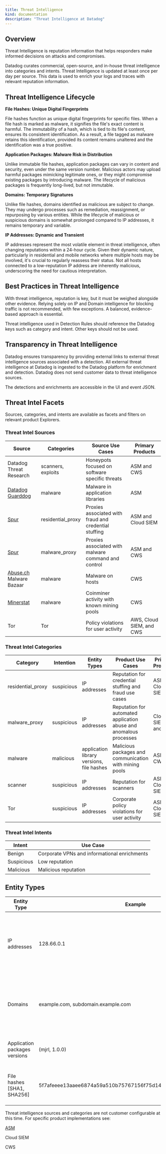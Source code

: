 ```yaml
---
title: Threat Intelligence
kind: documentation
description: "Threat Intelligence at Datadog"
---
```


## Overview
Threat Intelligence is reputation information that helps responders make informed decisions on attacks and compromises. 

Datadog curates commercial, open-source, and in-house threat intelligence into categories and intents. Threat Intelligence is updated at least once per day per source. This data is used to enrich your logs and traces with relevant reputation information.

## Threat Intelligence Lifecycle

**File Hashes: Unique Digital Fingerprints** 

File hashes function as unique digital fingerprints for specific files. When a file hash is marked as malware, it signifies the file's exact content is harmful. The immutability of a hash, which is tied to its file's content, ensures its consistent identification. As a result, a file tagged as malware retains this identification, provided its content remains unaltered and the identification was a true positive.

**Application Packages: Malware Risk in Distribution**

Unlike immutable file hashes, application packages can vary in content and security, even under the same version number. Malicious actors may upload harmful packages mimicking legitimate ones, or they might compromise existing packages by introducing malware. The lifecycle of malicious packages is frequently long-lived, but not immutable.

**Domains: Temporary Signatures**

Unlike file hashes, domains identified as malicious are subject to change. They may undergo processes such as remediation, reassignment, or repurposing by various entities. While the lifecycle of malicious or suspicious domains is somewhat prolonged compared to IP addresses, it remains temporary and variable.

**IP Addresses: Dynamic and Transient** 

IP addresses represent the most volatile element in threat intelligence, often changing reputations within a 24-hour cycle. Given their dynamic nature, particularly in residential and mobile networks where multiple hosts may be involved, it's crucial to regularly reassess their status. Not all hosts connected to a low-reputation IP address are inherently malicious, underscoring the need for cautious interpretation.

## Best Practices in Threat Intelligence
With threat intelligence, reputation is key, but it must be weighed alongside other evidence. Relying solely on IP and Domain intelligence for blocking traffic is not recommended, with few exceptions. A balanced, evidence-based approach is essential.

Threat intelligence used in Detection Rules should reference the Datadog keys such as category and intent. Other keys should not be used.

## Transparency in Threat Intelligence 
Datadog ensures transparency by providing external links to external threat intelligence sources associated with a detection. All external threat intelligence at Datadog is ingested to the Datadog platform for enrichment and detection. Datadog does not send customer data to threat intelligence sources.

The detections and enrichments are accessible in the UI and event JSON.

## Threat Intel Facets
Sources, categories, and intents are available as facets and filters on relevant product Explorers. 

### Threat Intel Sources

| Source | Categories | Source Use Cases | Primary Products | 
|--------|------------|-----------|------------------|
| Datadog Threat Research| scanners, exploits | Honeypots focused on software specific threats | ASM and CWS |
| [Datadog Guarddog](https://github.com/DataDog/guarddog) | malware | Malware in application libraries | ASM |
| [Spur](https://spur.us/) | residential_proxy | Proxies associated with fraud and credential stuffing | ASM and Cloud SIEM |
| [Spur](https://spur.us/) | malware_proxy | Proxies associated with malware command and control | ASM and CWS |
| [Abuse.ch](https://abuse.ch/) Malware Bazaar| malware | Malware on hosts | CWS |
| [Minerstat](https://minerstat.com/mining-pool-whitelist.txt) | malware | Coinminer activity with known mining pools| CWS |
| Tor | Tor | Policy violations for user activity | AWS, Cloud SIEM, and CWS |

### Threat Intel Categories

| Category | Intention | Entity Types | Product Use Cases | Primary Products |
|----------|----------|--------------|----------|------------------|
| residential_proxy | suspicious | IP addresses | Reputation for credential stuffing and fraud use cases | ASM and Cloud SIEM |
| malware_proxy | suspicious | IP addresses | Reputation for automated application abuse and anomalous processes | Cloud SIEM, and CWS |
| malware | malicious | application library versions, file hashes | Malicious packages and communication with mining pools| ASM, CWS |
| scanner | suspicious | IP addresses | Reputation for scanners | ASM, Cloud SIEM |
| Tor | suspicious | IP addresses  | Corporate policy violations for user activity | ASM and Cloud SIEM |

### Threat Intel Intents
| Intent | Use Case |
|--------|----------|
| Benign | Corporate VPNs and informational enrichments |
| Suspicious | Low reputation | 
| Malicious | Malicious reputation | 


## Entity Types
| Entity Type | Example | Use Cases | 
|-------------|---------|-----------------------------|
| IP addresses | 128.66.0.1 | Identify IP addresses associated with attacks, command and control, and scanning activity | 
| Domains | example.com, subdomain.example.com | Domains associated with malicious use. Often used with malware as a command and control |
| Application packages versions | (mjrl, 1.0.0) | Identify malicious packages downloaded from PyPi |
| File hashes [SHA1, SHA256] | 5f7afeeee13aaee6874a59a510b75767156f75d14db0cd4e1725ee619730ccc8 | Identify a distinct file associated with malware or compromise |



Threat intelligence sources and categories are not customer configurable at this time. For specific product implementations see:

[ASM](https://docs.datadoghq.com/security/application_security/threats/threat-intelligence/)

Cloud SIEM

CWS
